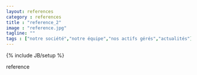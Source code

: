 ```yaml
---
layout: references
category : references
title : "reference_2"
image : "reference.jpg"
tagline: ""
tags : ["notre société","notre équipe","nos actifs gérés","actualités"]
---
```

{% include JB/setup %}

reference
